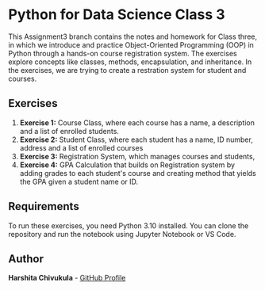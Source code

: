 # Python for Data Science Class 3

This Assignment3 branch contains the notes and homework for Class three, in which we introduce and practice Object-Oriented Programming (OOP) in Python through a hands-on course registration system. The exercises explore concepts like classes, methods, encapsulation, and inheritance. In the exercises, we are trying to create a restration system for student and courses. 

## Exercises

1. **Exercise 1:** Course Class, where each course has a name, a description and a list of enrolled students. 
2. **Exercise 2:** Student Class, where each student has a name, ID number, address and a list of enrolled courses
3. **Exercise 3:** Registration System, which manages courses and students,
4. **Exercise 4:** GPA Calculation that builds on Registration system by adding grades to each student's course and creating method that yields the GPA given a student name or ID.

## Requirements

To run these exercises, you need Python 3.10 installed. You can clone the repository and run the notebook using Jupyter Notebook or VS Code.

## Author

**Harshita Chivukula** - [GitHub Profile](https://github.com/yourusername)
